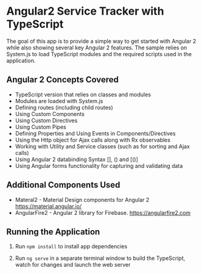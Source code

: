 # Angular2 Service Tracker with TypeScript

The goal of this app is to provide a simple way to get started with Angular 2 while
also showing several key Angular 2 features. The sample relies on System.js to load 
TypeScript modules and the required scripts used in the application.


## Angular 2 Concepts Covered

* TypeScript version that relies on classes and modules
* Modules are loaded with System.js
* Defining routes (including child routes)
* Using Custom Components
* Using Custom Directives
* Using Custom Pipes
* Defining Properties and Using Events in Components/Directives
* Using the Http object for Ajax calls along with Rx observables
* Working with Utility and Service classes (such as for sorting and Ajax calls)
* Using Angular 2 databinding Syntax [], () and [()]
* Using Angular forms functionality for capturing and validating data

## Additional Components Used

* Materal2 - Material Design components for Angular 2 https://material.angular.io/
* AngularFire2 - Angular 2 library for Firebase. https://angularfire2.com

## Running the Application

1. Run `npm install` to install app dependencies

2. Run `ng serve` in a separate terminal window to build the TypeScript, watch for changes and launch the web server